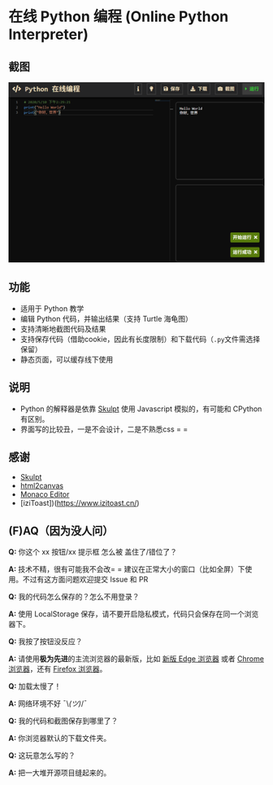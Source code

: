 # 在线 Python 编程 (Online Python Interpreter)
## 截图
![screenshot.png](screenshot.png)

## 功能
- 适用于 Python 教学
- 编辑 Python 代码，并输出结果（支持 Turtle 海龟图）
- 支持清晰地截图代码及结果
- 支持保存代码（借助cookie，因此有长度限制）和下载代码（``.py``文件需选择保留）
- 静态页面，可以缓存线下使用

## 说明
- Python 的解释器是依靠 [Skulpt](https://github.com/skulpt/skulpt) 使用 Javascript 模拟的，有可能和 CPython 有区别。
- 界面写的比较丑，一是不会设计，二是不熟悉css = =

## 感谢

- [Skulpt](https://github.com/skulpt/skulpt)
- [html2canvas](https://github.com/niklasvh/html2canvas)
- [Monaco Editor](https://microsoft.github.io/monaco-editor/)
- [iziToast])(https://www.izitoast.cn/)

## (F)AQ（因为没人问）
**Q:** 你这个 xx 按钮/xx 提示框 怎么被 盖住了/错位了？

**A:** 技术不精，很有可能我不会改= =  建议在正常大小的窗口（比如全屏）下使用。不过有这方面问题欢迎提交 Issue 和 PR

**Q:** 我的代码怎么保存的？怎么不用登录？

**A:** 使用 LocalStorage 保存，请不要开启隐私模式，代码只会保存在同一个浏览器下。

**Q:** 我按了按钮没反应？

**A:** 请使用**极为先进**的主流浏览器的最新版，比如 [新版 Edge 浏览器](https://www.microsoft.com/zh-cn/edge) 或者 [Chrome 浏览器](https://www.google.cn/intl/zh-CN/chrome/)，还有 [Firefox 浏览器](http://www.firefox.com.cn/)。

**Q:** 加载太慢了！

**A:** 网络环境不好 ¯\\_(ツ)_/¯

**Q:** 我的代码和截图保存到哪里了？

**A:** 你浏览器默认的下载文件夹。

**Q:** 这玩意怎么写的？

**A:** 把一大堆开源项目缝起来的。